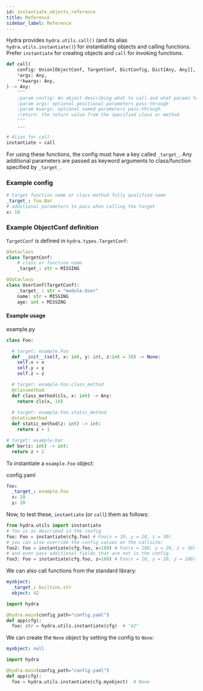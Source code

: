 ```yaml
---
id: instantiate_objects_reference
title: Reference
sidebar_label: Reference
---
```


Hydra provides `hydra.utils.call()` (and its alias `hydra.utils.instantiate()`) for instantiating objects and calling functions. Prefer `instantiate` for creating objects and `call` for invoking functions.

```python
def call(
    config: Union[ObjectConf, TargetConf, DictConfig, Dict[Any, Any]],
    *args: Any,
    **kwargs: Any,
) -> Any:
    """
    :param config: An object describing what to call and what params to use
    :param args: optional positional parameters pass-through
    :param kwargs: optional named parameters pass-through
    :return: the return value from the specified class or method
    """
    ...

# Alias for call
instantiate = call
```

For using these functions, the config must have a key called `_target_`. Any additional parameters are passed as keyword arguments to class/function specified by `_target_`.

### Example config
```yaml
# target function name or class method fully qualified name
_target_: foo.Bar
# additional parameters to pass when calling the target
x: 10
```

### Example ObjectConf definition
`TargetConf` is defined in `hydra.types.TargetConf`:

<div className="row">

<div className="col col--6">

```python title="Definition"
@dataclass
class TargetConf:
    # class or function name
    _target_: str = MISSING

```

</div><div className="col col--6">

```python title="Use it by subclassing and adding fields" 
@dataclass
class UserConf(TargetConf):
    _target_ : str = "module.User"
    name: str = MISSING
    age: int = MISSING
```

</div>
</div>

#### Example usage

example.py
```python
class Foo:

  # target: example.Foo
  def __init__(self, x: int, y: int, z:int = 30) -> None:
    self.x = x
    self.y = y
    self.z = z

  # target: example.Foo.class_method
  @classmethod
  def class_method(cls, x: int) -> Any:
    return cls(x, 10)
    
  # target: example.Foo.static_method
  @staticmethod
  def static_method(z: int) -> int:
    return z + 1

# target: example.bar
def bar(z: int) -> int:
  return z + 2

```

To instantiate a `example.Foo` object:

config.yaml
```yaml
foo:
  _target_: example.Foo
  x: 10
  y: 20
```

Now, to test these, `instantiate` (or `call`) them as follows:

```python
from hydra.utils import instantiate
# foo is as described in the config
foo: Foo = instantiate(cfg.foo) # Foo(x = 10, y = 20, z = 30)
# you can also override the config values on the callsite:
foo2: Foo = instantiate(cfg.foo, x=100) # Foo(x = 100, y = 20, z = 30)
# and even pass additional fields that are not in the config. 
foo3: Foo = instantiate(cfg.foo, z=100) # Foo(x = 10, y = 20, z = 100)
```

We can also call functions from the standard library:

```yaml
myobject:
  _target_: builtins.str
  object: 42
```  

```python
import hydra

@hydra.main(config_path="config.yaml")
def app(cfg):
  foo: str = hydra.utils.instantiate(cfg)  # "42"

```

We can create the `None` object by setting the config to `None`:

```yaml
myobject: null
```

```python
import hydra

@hydra.main(config_path="config.yaml")
def app(cfg):
  foo = hydra.utils.instantiate(cfg.myobject)  # None